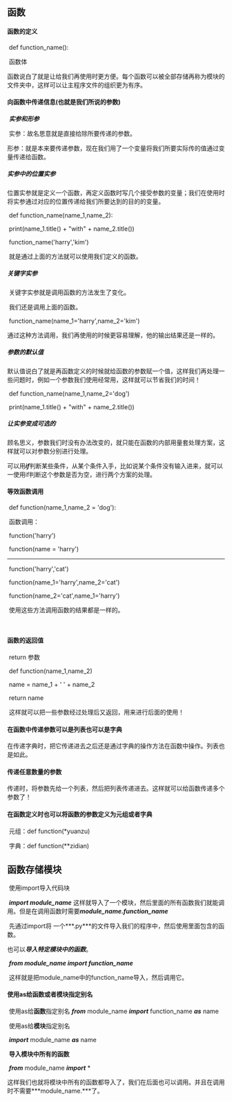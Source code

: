 ## 函数

#### 函数的定义

​	def function_name():

​		函数体

​	函数说白了就是让给我们再使用时更方便。每个函数可以被全部存储再称为模块的文件夹中，这样可以让主程序文件的组织更为有序。

#### 向函数中传递信息(也就是我们所说的参数)

​	***实参和形参***

​	实参：故名思意就是直接给除所要传递的参数。

​	形参：就是本来要传递参数，现在我们用了一个变量将我们所要实际传的值通过变量传递给函数。



##### 实参中的位置实参

​	位置实参就是定义一个函数，再定义函数时写几个接受参数的变量；我们在使用时将实参通过对应的位置传递给我们所要达到的目的的变量。

​	def function_name(name_1,name_2):

​			print(name_1.title() + "with" + name_2.title())

​	function_name('harry','kim')

​	就是通过上面的方法就可以使用我们定义的函数。

##### 关键字实参

​	关键字实参就是调用函数的方法发生了变化。

​	我们还是调用上面的函数。

​	function_name(name_1='harry',name_2='kim')

​	通过这种方法调用，我们再使用的时候更容易理解，他的输出结果还是一样的。

##### 参数的默认值

​	默认值说白了就是再函数定义的时候就给函数的参数赋一个值，这样我们再处理一些问题时，例如一个参数我们使用经常用，这样就可以节省我们的时间！

​	def function_name(name_1,name_2='dog')

​			print(name_1.title() + "with" + name_2.title()) 

##### 让实参变成可选的

​	顾名思义，参数我们时没有办法改变的，就只能在函数的内部用量套处理方案，这样就可以对参数分别进行处理。

​	可以用***if***判断某些条件，从某个条件入手，比如说某个条件没有输入进来，就可以一使用if判断这个参数是否为空，进行两个方案的处理。

#### 等效函数调用

​	def function(name_1,name_2 = 'dog'):

​	函数调用：

​		function('harry')

​		function(name = 'harry')

---

​		function('harry','cat')

​		function(name_1='harry',name_2='cat')

​		function(name_2='cat',name_1='harry')

​	使用这些方法调用函数的结果都是一样的。

​		

#### 函数的返回值

​	return 参数

​	def function(name_1,name_2)

​		name = name_1 + ' ' + name_2

​		return name

​	这样就可以把一些参数经过处理后又返回，用来进行后面的使用！

#### 在函数中传递参数可以是列表也可以是字典

​	在传递字典时，把它传递进去之后还是通过字典的操作方法在函数中操作。列表也是如此。

#### 传递任意数量的参数

​	传递时，将参数先给一个列表，然后把列表传递进去。这样就可以给函数传递多个参数了！

#### 在函数定义时也可以将函数的参数定义为元组或者字典

​	元组：def function(*yuanzu)

​	字典：def function(**zidian)

## 函数存储模块

​	使用import导入代码块

​	***import module_name***		这样就导入了一个模块，然后里面的所有函数我们就能调用。但是在调用函数时需要***module_name.function_name***

​		先通过import将 一个***.py***的文件导入我们的程序中，然后使用里面包含的函数。

也可以***导入特定模块中的函数***。

​		***from module_name import function_name***

​		这样就是把module_name中的function_name导入，然后调用它。

#### 使用as给函数或者模块指定别名

​	使用as给**函数**指定别名
​		***from*** module_name ***import*** function_name ***as*** name

​	使用as给**模块**指定别名

​		***import*** module_name ***as*** name

​	 **导入模块中所有的函数**

​		***from*** module_name ***import***  * 

​		这样我们也就将模块中所有的函数都导入了，我们在后面也可以调用。并且在调用时不需要***module_name.***了。